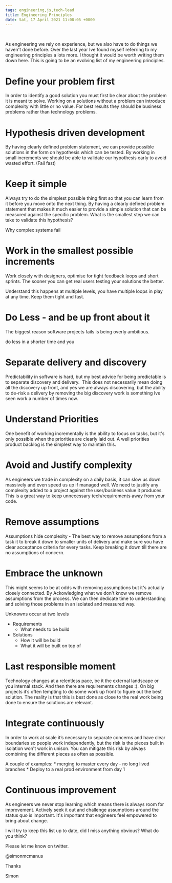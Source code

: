 ```yaml
---
tags: engineering,js,tech-lead
title: Engineering Principles
date: Sat, 17 April 2021 11:08:05 +0000
---
```

   
  
As engineering we rely on experience, but we also have to do things we haven't done before. Over the last year Ive found myself referring to my engineering principles a lots more. I thought it would be worth writing them down here.  This is going to be an evolving list of my engineering principles. 

# Define your problem first 

In order to identify a good solution you must first be clear about the problem it is meant to solve. 
Working on a solutions without a problem can introduce complexity with little or no value.
For best results they should be business problems rather than technology problems. 

# Hypothesis driven development 

By having clearly defined problem statement, we can provide possible solutions in the form on hypothesis which can be tested. By working in small increments we should be able to validate our hypothesis early to avoid wasted effort. (Fail fast)


# Keep it simple 

Always try to do the simplest possible thing first so that you can learn from it before you move onto the next thing. By having a clearly defined problem statement that makes it much easier to provide a simple solution that can be measured against the specific problem. 
What is the smallest step we can take to validate this hypothesis?

Why complex systems fail 


# Work in the smallest possible increments 

Work closely with designers, optimise for tight feedback loops and short sprints. The sooner you can get real users testing your solutions the better. 

Understand this happens at multiple levels,  you have multiple loops in play at any time.  Keep them tight and fast.

# Do Less - and be up front about it


The biggest reason software projects fails is being overly ambitious. 


do less in a shorter time and you



# Separate delivery and discovery 

Predictability in software is hard, but my best advice for being predictable is to separate discovery and delivery.
 This does not necessarily mean doing all the discovery up front, and yes we are always discovering, but the ability to de-risk a delivery by removing the big discovery work is something Ive seen work a number of times now. 


# Understand Priorities 

One benefit of working incrementally is the ability to focus on tasks, but it's only possible when the priorities are clearly laid out. A well priorities product backlog is the simplest way to maintain this.


# Avoid and Justify complexity 

As engineers we trade in complexity on a daily basis, it can slow us down massively and even speed us up if managed well. We need to justify any complexity added to a project against the user/business value it produces. This is a great way to keep unnecessary tech/requirements away from your code. 


# Remove assumptions 

Assumptions hide complexity - The best way to remove assumptions from a task it to break it down to smaller units of delivery and make sure you have clear acceptance criteria for every tasks. Keep breaking it down till there are no assumptions of concern. 


# Embrace the unknown 

This might seems to be at odds with removing assumptions but it's actually closely connected. By Ackowledging what we don't know we remove assumptions from the process. We can then dedicate time to understanding and solving those problems  in an isolated and measured way.

Unknowns occur at two levels 

* Requirements 
    * What needs to be build
* Solutions 
    * How it will be build
    * What it will be built on top of 


# Last responsible moment

Technology changes at a relentless pace,  be it the external landscape or you internal stack. And then there are requirements changes :).   On big projects it’s often tempting to do some work up front to figure out the best solution.  The reality is that this is best done as close to the real work being done to ensure the solutions are relevant.


# Integrate continuously 

In order to work at scale it’s necessary to separate concerns and have clear boundaries so people work independently,  but the risk is the pieces built in isolation won't work in unison.  You can mitigate this risk by always combining the different pieces as often as possible.

A couple of examples:
    * merging to master every day - no long lived branches
    * Deploy to a real prod environment from day 1



# Continuous improvement   

As engineers we never stop learning which means there is always room for improvement.  Actively seek it out and challenge assumptions around the status quo is important. It's important that engineers feel empowered to bring about change. 



I will try to keep this list up to date, did I miss anything obvious? What do you think?

Please let me know on twitter.

@simonmcmanus

Thanks 

Simon


